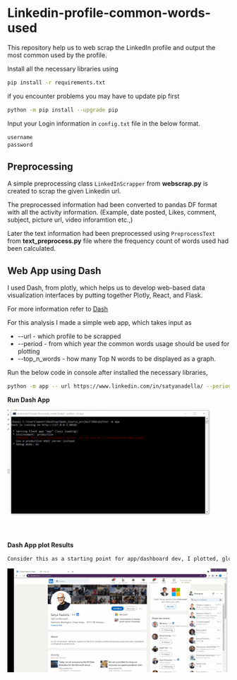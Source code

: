 # Linkedin-profile-common-words-used

This repository help us to web scrap the LinkedIn profile and output the most common used by the profile.

Install all the necessary libraries using

```sh
pip install -r requirements.txt
```

if you encounter problems you may have to update pip first

```sh
python -m pip install --upgrade pip

```

Input your Login information in ``config.txt`` file in the below format.
```sh
username
password
```

## Preprocessing


A simple preprocessing class ``LinkedInScrapper`` from **webscrap.py** is created to scrap the given Linkedin url.

The preprocessed information had been converted to pandas DF format with all the activity information.
(Example, date posted, Likes, comment, subject, picture url, video inforamtion etc.,)

Later the text information had been preprocessed using  ``PreprocessText`` from **text_preprocess.py**  file where the frequency count of words used had been calculated.


## Web App using Dash 

I used Dash, from plotly, which helps us to develop web-based data visualization interfaces by putting together Plotly, React, and Flask.

For more information refer to [Dash](https://plotly.com/dash/)

For this analysis I made a simple web app, which takes input as
  
  *  --url          - which profile to be scrapped
  *  --period       - from which year the common words usage should be used for plotting
  *  --top_n_words  - how many Top N words to be displayed as a graph.
  
Run the below code in console after installed the necessary libraries,

```sh
python -m app -- url https://www.linkedin.com/in/satyanadella/ --period all --top_n_words 50
```   


**Run Dash App**


![DynamicPlottingImage](https://github.com/eponraj27392/Linkedin-profile-common-words-used/blob/master/start.gif)




**Dash App plot Results**

```sh
Consider this as a starting point for app/dashboard dev, I plotted, global languages edit occur in Wikipedia every minute.
``` 

![DynamicPlottingImage](https://github.com/eponraj27392/Linkedin-profile-common-words-used/blob/master/final_gif.gif)






 

